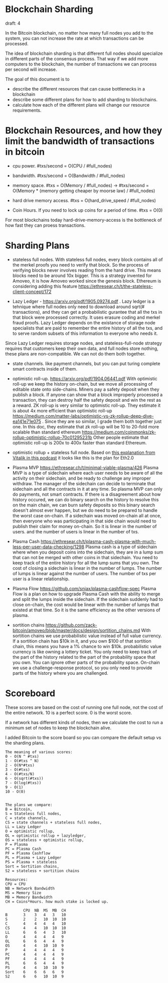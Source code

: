 Blockchain Sharding
============
draft: 4

In the Bitcoin blockchain, no matter how many full nodes you add to the system, you can not increase the rate at which transactions can be processed.

The idea of blockchain sharding is that different full nodes should specialize in different parts of the consensus process.
That way if we add more computers to the blockchain, the number of transactions we can process per second will increase.

The goal of this document is to
* describe the different resources that can cause bottlenecks in a blockchain
* describe some different plans for how to add sharding to blockchains.
* calculate how each of the different plans will change our resource requirements.


Blockchain Resources, and how they limit the bandwidth of transactions in bitcoin
============

* cpu power. #txs/second = O(CPU / #full_nodes)

* bandwidth. #txs/second = O(Bandwidth / #full_nodes)

* memory space. #txs = O(Memory / #full_nodes) -> #txs/second = O(Memory * (memory getting cheaper by moorse law) / #full_nodes)

* hard drive memory access. #txs = O(hard_drive_speed / #full_nodes)

* Coin Hours. If you need to lock up coins for a period of time. #txs = O(0)

For most blockchains today hard-drive-memory-access is the bottleneck of how fast they can proess transactions.


Sharding Plans
============

* stateless full nodes. With stateless full nodes, every block contains all of the merkel proofs you need to verify that block. So the process of verifying blocks never involves reading from the hard drive. This means blocks need to be around 10x bigger. This is a strategy invented for Amoveo, it is how Amoveo worked since the genesis block. Ethereum is considering adding this feature https://ethresear.ch/t/the-stateless-client-concept/172

* Lazy Ledger - https://arxiv.org/pdf/1905.09274.pdf . Lazy ledger is a tehnique where full nodes only need to download around sqrt(# transactions), and they can get a probabilistic gurantee that all the txs in that block were processed correctly. It uses erasure coding and merkel fraud proofs. Lazy Ledger depends on the existance of storage node specialists that are paid to remember the entire history of all the txs, and to serve random subsets of this information to everyone who needs it.

Since Lazy Ledger requires storage nodes, and stateless-full-node strategy requires that customers keep their own data, and full nodes store nothing, these plans are non-compatible. We can not do them both together.

* state channels. like payment channels, but you can put turing complete smart contracts inside of them.

* optimistic roll-up. https://arxiv.org/pdf/1904.06441.pdf  With optimistic roll-up we keep the history on-chain, but we move all processing of editable state onto side-chains. Miners pay a safety deposit when they publish a block. If anyone can show that a block improperly processed a transaction, they can destroy half the safety deposit and win the rest as a reward. ZK roll-up is very similar to optimistic roll-up. They estimate it is about 4x more efficient than optimistic roll-up https://medium.com/matter-labs/optimistic-vs-zk-rollup-deep-dive-ea141e71e075 . Since they are so similar, I grade them both together just one. In this doc, they estimate that zk roll-up will be 10 to 20-fold more scalable than standard ethereum https://medium.com/coinmonks/zk-rollup-optimistic-rollup-70c01295231b Other people estimate that optimistic roll-up is 200x to 400x faster than standard Ethereum.

* optimistic rollup + stateless full node. Based on [this explanation from Vitalik in this podcast](https://twitter.com/Shaughnessy119/status/1187390153662316544?s=20) it looks like this is the plan for Eth2.0

* Plasma MVP https://ethresear.ch/t/minimal-viable-plasma/426
Plasma MVP is a type of sidechain where each user needs to be aware of all the activity on their sidechain, and be ready to challenge any improper withdraw.
The manager of the sidechain can decide to terminate that sidechain and all the contracts in it at any time. So plasma MVP can only do payments, not smart contracts.
If there is a disagreement about how history occured, we can do binary search on the history to resolve this on the main chain, we can burn safety deposits so this binary search doesn't almost ever happen, but we do need to be prepared to handle the worst case on-chain.
If a sidechain was moved on-chain all at once, then everyone who was participating in that side chain would need to publish their claim for money on-chain. So it is linear in the number of users. and the number of users is linear in the number of txs.

* Plasma Cash https://ethresear.ch/t/plasma-cash-plasma-with-much-less-per-user-data-checking/1298
Plasma cash is a type of sidechain where when you deposit coins into the sidechain, they are in a lump sum that can not be merged with other coins in that sidechain.
You need to keep track of the entire history for all the lump sums that you own.
The cost of closing a sidechain is linear in the number of lumps.
The number of lumps is linear against the number of users.
The number of txs per user is a linear relationship.

* Plasma Flow https://github.com/snjax/plasma-cashflow-spec
Plasma Flow is a plan on how to upgrade Plasma Cash with the ability to merge and split the lumps inside the sidechain.
If the sidechain suddenly had to close on-chain, the cost would be linear with the number of lumps that existed at that time.
So it is the same efficiency as the other versions of plasma.


* sortition chains https://github.com/zack-bitcoin/amoveo/blob/master/docs/design/sortition_chains.md With sortition chains we use probabilistic value instead of full value currency. If a sortition chain has $10k in it, and you own $100 of that sortition chain, this means you have a 1% chance to win $10k. probabilistic value currency is like owning a lottery ticket.
You only need to keep track of the part of the history related to the part of the probability space that you own. You can ignore other parts of the probability space.
On-chain we use a challenge-response protocol, so you only need to provide parts of the history where you are challenged.


Scoreboard
=============


These scores are based on the cost of running one full node, not the cost of the entire network. 10 is a perfect score. 0 is the worst score.

If a network has different kinds of nodes, then we calculate the cost to run a minimum set of nodes to keep the blockchain alive.

I added Bitcoin to the score board so you can compare the default setup vs the sharding plans.

```
The meaning of various scores:
0 - O(N ^ #txs)
1 - O(#txs ^ N)
2 - O(N*#txs)
3 - O(#txs)
4 - O(#txs/N)
6 - O(sqrt(#txs))
7 - O(log(#txs))
9 - O(1)
10 - O(0)


The plans we compare:
B = Bitcoin,
S = Stateless full nodes,
C = state channels,
CS = state channels + stateless full nodes,
LL = Lazy Ledger
O = optimistic rollup,
OL = optimistic rollup + lazyledger,
OS = stateless + optimistic rollup,  
P = Plasma
PC = Plasma Cash
PF = Plasma Cashflow
PL = Plasma + Lazy Ledger
PS = Plasma + stateless
Sort = Sortition chains,
S2 = stateless + sortition chains

Resources:
CPU = CPU
NB = Network Bandwidth
MS = Memory Size
MB = Memory Bandwidth
CH = Coins*Hours. how much stake is locked up.

        CPU  NB  MS  MB  CH
B       3    3   4   3   10
S       2    2   10  10  10
C       4    4   4   4   10
CS      4    4   10  10  10
LL      6    6   4   3   10
O       4    4   4   4   9
OL      6    6   4   4   9
OS      4    4   10  10  9
P       4    4   4   4   9 
PC      4    4   4   4   9
PF      4    4   4   4   9
PL      6    6   4   4   9
PS      4    4   10  10  9
Sort    6    6   6   6   9
S2      6    6   10  10  9

```

